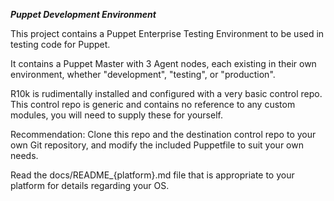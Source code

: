 ***Puppet Development Environment***

This project contains a Puppet Enterprise Testing
Environment to be used in testing code for Puppet.

It contains a Puppet Master with 3 Agent nodes, each
existing in their own environment, whether "development", "testing", or "production".

R10k is rudimentally installed and configured with a very basic control repo.  This control repo is generic and contains no reference to any custom modules, you will need to supply these for yourself.

Recommendation: Clone this repo and the destination control repo to your own Git repository, and modify the included Puppetfile to suit your own needs.

Read the docs/README_{platform}.md file that is appropriate to your platform for details regarding your OS.